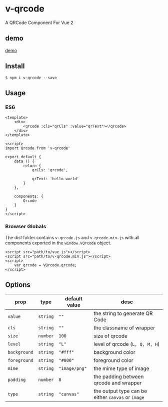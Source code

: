 # v-qrcode

A QRCode Component For Vue 2

## demo

[demo](https://atwxp.github.io/v-qrcode/dist)

## Install

    $ npm i v-qrcode --save

## Usage

### ES6

    <template>
        <div>
            <qrcode :cls="qrCls" :value="qrText"></qrcode>
        </div>
    </template>

    <script>
    import Qrcode from 'v-qrcode'

    export default {
        data () {
            return {
                qrCls: 'qrcode',

                qrText: 'hello world'
            }
        },

        components: {
            Qrcode
        }
    }
    </script>

### Browser Globals

The dist folder contains `v-qrcode.js` and `v-qrcode.min.js` with all components exported in the `window.VQrcode` object.

    <script src="path/to/vue.js"></script>
    <script src="path/to/v-qrcode.min.js"></script>
    <script>
        var qrcode = VQrcode.qrcode;
    </script>

## Options

prop      | type                 | default value | desc
----------| -------------------- | ------------- | -----
`value`   | `string`             | `""`          | the string to generate QR Code
`cls`     | `string`             | `""`          | the classname of wrapper
`size`    | `number`             | `100`         | size of qrcode
`level`   | `string`             | `"L"`         | level of qrcode (`L, Q, M, H`)
`background` | `string`          | `"#fff"`      | background color
`foreground` | `string`          | `"#000"`      | foreground color
`mime` | `string`                | `"image/png"` | the mime type of image
`padding` | `number`             | `0`           | the padding between qrcode and wrapper
`type`    | `string`             | `"canvas"`    | the output type can be either `canvas` or `image`

